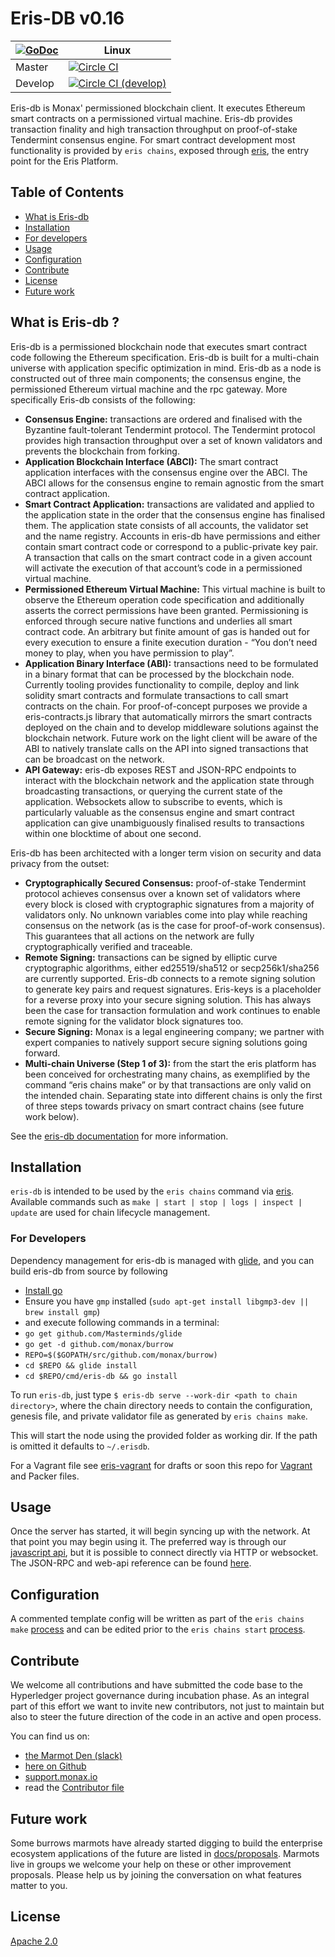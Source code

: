 # Eris-DB v0.16

|[![GoDoc](https://godoc.org/github.com/eris-db?status.png)](https://godoc.org/github.com/monax/burrow) | Linux |
|---|-------|
| Master | [![Circle CI](https://circleci.com/gh/eris-ltd/eris-db/tree/master.svg?style=svg)](https://circleci.com/gh/eris-ltd/eris-db/tree/master) |
| Develop | [![Circle CI (develop)](https://circleci.com/gh/eris-ltd/eris-db/tree/develop.svg?style=svg)](https://circleci.com/gh/eris-ltd/eris-db/tree/develop) |

Eris-db is Monax' permissioned blockchain client. It executes Ethereum smart contracts on a permissioned virtual machine. Eris-db provides transaction finality and high transaction throughput on proof-of-stake Tendermint consensus engine. For smart contract development most functionality is provided by `eris chains`, exposed through [eris](https://monax.io/docs/documentation/cli), the entry point for the Eris Platform.

## Table of Contents

- [What is Eris-db](#what-is-eris-db)
- [Installation](#installation)
- [For developers](#for-developers)
- [Usage](#usage)
- [Configuration](#configuration)
- [Contribute](#contribute)
- [License](#license)
- [Future work](#future-work)

## What is Eris-db ?

Eris-db is a permissioned blockchain node that executes smart contract code following the Ethereum specification.  Eris-db is built for a multi-chain universe with application specific optimization in mind. Eris-db as a node is constructed out of three main components; the consensus engine, the permissioned Ethereum virtual machine and the rpc gateway.  More specifically Eris-db consists of the following:

- **Consensus Engine:** transactions are ordered and finalised with the Byzantine fault-tolerant Tendermint protocol.  The Tendermint protocol provides high transaction throughput over a set of known validators and prevents the blockchain from forking.
- **Application Blockchain Interface (ABCI):** The smart contract application interfaces with the consensus engine over the ABCI. The ABCI allows for the consensus engine to remain agnostic from the smart contract application.
- **Smart Contract Application:** transactions are validated and applied to the application state in the order that the consensus engine has finalised them.  The application state consists of all accounts, the validator set and the name registry. Accounts in eris-db have permissions and either contain smart contract code or correspond to a public-private key pair. A transaction that calls on the smart contract code in a given account will activate the execution of that account’s code in a permissioned virtual machine.
- **Permissioned Ethereum Virtual Machine:** This virtual machine is built to observe the Ethereum operation code specification and additionally asserts the correct permissions have been granted. Permissioning is enforced through secure native functions and underlies all smart contract code. An arbitrary but finite amount of gas is handed out for every execution to ensure a finite execution duration - “You don’t need money to play, when you have permission to play”.
- **Application Binary Interface (ABI):** transactions need to be formulated in a binary format that can be processed by the blockchain node.  Currently tooling provides functionality to compile, deploy and link solidity smart contracts and formulate transactions to call smart contracts on the chain.  For proof-of-concept purposes we provide a eris-contracts.js library that automatically mirrors the smart contracts deployed on the chain and to develop middleware solutions against the blockchain network.  Future work on the light client will be aware of the ABI to natively translate calls on the API into signed transactions that can be broadcast on the network.
- **API Gateway:** eris-db exposes REST and JSON-RPC endpoints to interact with the blockchain network and the application state through broadcasting transactions, or querying the current state of the application. Websockets allow to subscribe to events, which is particularly valuable as the consensus engine and smart contract application can give unambiguously finalised results to transactions within one blocktime of about one second.

Eris-db has been architected with a longer term vision on security and data privacy from the outset:

- **Cryptographically Secured Consensus:** proof-of-stake Tendermint protocol achieves consensus over a known set of validators where every block is closed with cryptographic signatures from a majority of validators only.  No unknown variables come into play while reaching consensus on the network (as is the case for proof-of-work consensus). This guarantees that all actions on the network are fully cryptographically verified and traceable.
- **Remote Signing:** transactions can be signed by elliptic curve cryptographic algorithms, either ed25519/sha512 or secp256k1/sha256 are currently supported. Eris-db connects to a remote signing solution to generate key pairs and request signatures. Eris-keys is a placeholder for a reverse proxy into your secure signing solution. This has always been the case for transaction formulation and work continues to enable remote signing for the validator block signatures too.
- **Secure Signing:** Monax is a legal engineering company; we partner with expert companies to natively support secure signing solutions going forward.
- **Multi-chain Universe (Step 1 of 3):** from the start the eris platform has been conceived for orchestrating many chains, as exemplified by the command “eris chains make” or by that transactions are only valid on the intended chain. Separating state into different chains is only the first of three steps towards privacy on smart contract chains (see future work below).

See the [eris-db documentation](https://monax.io/docs/documentation/db/) for more information.

## Installation

`eris-db` is intended to be used by the `eris chains` command via [eris](https://monax.io/docs/documentation/cli/latest/eris_chains). Available commands such as `make | start | stop | logs | inspect | update` are used for chain lifecycle management.

### For Developers
Dependency management for eris-db is managed with [glide](github.com/Masterminds/glide), and you can build eris-db from source by following

- [Install go](https://golang.org/doc/install)
- Ensure you have `gmp` installed (`sudo apt-get install libgmp3-dev || brew install gmp`)
- and execute following commands in a terminal:
- `go get github.com/Masterminds/glide`
- `go get -d github.com/monax/burrow`
- `REPO=$($GOPATH/src/github.com/monax/burrow)`
- `cd $REPO && glide install`
- `cd $REPO/cmd/eris-db && go install`


To run `eris-db`, just type `$ eris-db serve --work-dir <path to chain directory>`, where the chain directory needs to contain the configuration, genesis file, and private validator file as generated by `eris chains make`.

This will start the node using the provided folder as working dir. If the path is omitted it defaults to `~/.erisdb`.

For a Vagrant file see [eris-vagrant](https://github.com/monax/eris-vagrant) for drafts or soon this repo for [Vagrant](https://github.com/monax/burrow/issues/514) and Packer files.

## Usage

Once the server has started, it will begin syncing up with the network. At that point you may begin using it. The preferred way is through our [javascript api](https://monax.io/docs/documentation/db.js/), but it is possible to connect directly via HTTP or websocket. The JSON-RPC and web-api reference can be found [here](https://monax.io/docs/documentation/db/latest/specifications/api/).

## Configuration

A commented template config will be written as part of the `eris chains make` [process](https://monax.io/docs/documentation/cli/latest/eris_chains_make/) and can be edited prior to the `eris chains start` [process](https://monax.io/docs/documentation/cli/latest/eris_chains_start/).

## Contribute

We welcome all contributions and have submitted the code base to the Hyperledger project governance during incubation phase.  As an integral part of this effort we want to invite new contributors, not just to maintain but also to steer the future direction of the code in an active and open process.

You can find us on:
- [the Marmot Den (slack)](http://slack.monax.io)
- [here on Github](http://github.com/monax/burrow/issues)
- [support.monax.io](http://support.monax.io)
- read the [Contributor file](.github/CONTRIBUTING.md)

## Future work

Some burrows marmots have already started digging to build the enterprise ecosystem applications of the future are listed in [docs/proposals](./docs/PROPOSALS.md).  Marmots live in groups we welcome your help on these or other improvement proposals. Please help us by joining the conversation on what features matter to you.

## License

[Apache 2.0](license.md)
